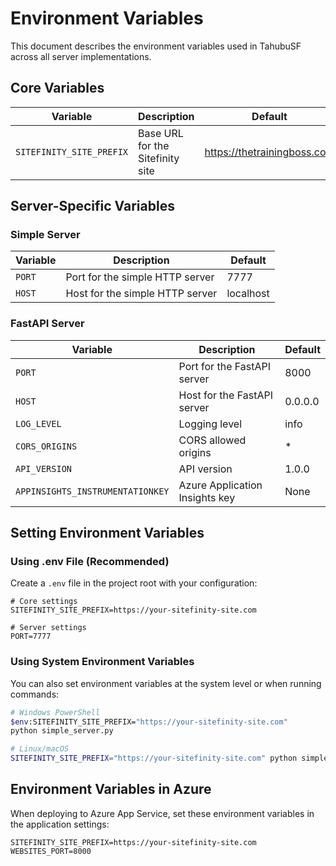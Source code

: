 # Environment Variables

This document describes the environment variables used in TahubuSF across all server implementations.

## Core Variables

| Variable | Description | Default | Used By |
|----------|-------------|---------|---------|
| `SITEFINITY_SITE_PREFIX` | Base URL for the Sitefinity site | https://thetrainingboss.com | All server implementations |

## Server-Specific Variables

### Simple Server

| Variable | Description | Default | 
|----------|-------------|---------|
| `PORT` | Port for the simple HTTP server | 7777 |
| `HOST` | Host for the simple HTTP server | localhost |

### FastAPI Server

| Variable | Description | Default |
|----------|-------------|---------|
| `PORT` | Port for the FastAPI server | 8000 |
| `HOST` | Host for the FastAPI server | 0.0.0.0 |
| `LOG_LEVEL` | Logging level | info |
| `CORS_ORIGINS` | CORS allowed origins | * |
| `API_VERSION` | API version | 1.0.0 |
| `APPINSIGHTS_INSTRUMENTATIONKEY` | Azure Application Insights key | None |

## Setting Environment Variables

### Using .env File (Recommended)

Create a `.env` file in the project root with your configuration:

```
# Core settings
SITEFINITY_SITE_PREFIX=https://your-sitefinity-site.com

# Server settings
PORT=7777
```

### Using System Environment Variables

You can also set environment variables at the system level or when running commands:

```bash
# Windows PowerShell
$env:SITEFINITY_SITE_PREFIX="https://your-sitefinity-site.com"
python simple_server.py

# Linux/macOS
SITEFINITY_SITE_PREFIX="https://your-sitefinity-site.com" python simple_server.py
```

## Environment Variables in Azure

When deploying to Azure App Service, set these environment variables in the application settings:

```
SITEFINITY_SITE_PREFIX=https://your-sitefinity-site.com
WEBSITES_PORT=8000
``` 